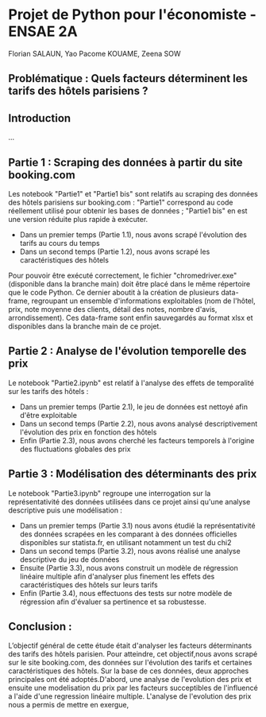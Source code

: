# Projet de Python pour l'économiste - ENSAE 2A

Florian SALAUN, Yao Pacome KOUAME, Zeena SOW

## Problématique : Quels facteurs déterminent les tarifs des hôtels parisiens ? 

## Introduction 
...

## Partie 1 : Scraping des données à partir du site booking.com

Les notebook "Partie1" et "Partie1 bis" sont relatifs au scraping des données des hôtels parisiens sur booking.com :
"Partie1" correspond au code réellement utilisé pour obtenir les bases de données ; "Partie1 bis" en est une version réduite plus rapide à exécuter. 
- Dans un premier temps (Partie 1.1), nous avons scrapé l'évolution des tarifs au cours du temps 
- Dans un second temps (Partie 1.2), nous avons scrapé les caractéristiques des hôtels 

Pour pouvoir être exécuté correctement, le fichier "chromedriver.exe" (disponible dans la branche main) doit être placé dans le même répertoire que le code Python. 
Ce dernier aboutit à la création de plusieurs data-frame, regroupant un ensemble d'informations exploitables (nom de l'hôtel, prix, note moyenne des clients, détail des notes, nombre d'avis, arrondissement). Ces data-frame sont enfin sauvegardés au format xlsx et disponibles dans la branche main de ce projet. 

## Partie 2 : Analyse de l'évolution temporelle des prix

Le notebook "Partie2.ipynb" est relatif à l'analyse des effets de temporalité sur les tarifs des hôtels : 
- Dans un premier temps (Partie 2.1), le jeu de données est nettoyé afin d'être exploitable 
- Dans un second temps (Partie 2.2), nous avons analysé descriptivement l'évolution des prix en fonction des hôtels
- Enfin (Partie 2.3), nous avons cherché les facteurs temporels à l'origine des fluctuations globales des prix

## Partie 3 :  Modélisation des déterminants des prix 

Le notebook "Partie3.ipynb" regroupe une interrogation sur la représentativité des données utilisées dans ce projet ainsi qu'une analyse descriptive puis une modélisation : 
- Dans un premier temps (Partie 3.1) nous avons étudié la représentativité des données scrapées en les comparant à des données officielles disponibles sur statista.fr, en utilisant notamment un test du chi2
- Dans un second temps (Partie 3.2), nous avons réalisé une analyse descriptive du jeu de données
- Ensuite (Partie 3.3), nous avons construit un modèle de régression linéaire multiple afin d'analyser plus finement les effets des caractéristiques des hôtels sur leurs tarifs
- Enfin (Partie 3.4), nous effectuons des tests sur notre modèle de régression afin d'évaluer sa pertinence et sa robustesse.

## Conclusion : 
L’objectif général de cette étude était d'analyser les facteurs déterminants des tarifs des hôtels parisien. Pour atteindre, cet  objectif,nous avons scrapé sur le site booking.com, des données sur l'évolution des tarifs et certaines caractéristiques des hôtels. Sur la base de ces données, deux approches principales ont été adoptés.D'abord, une analyse de l'evolution des prix et ensuite une modelisation du prix par les facteurs succeptibles de l'influencé a l'aide d'une regression linéaire multiple.
L'analyse de l'evolution des prix nous a permis de mettre en exergue, 
